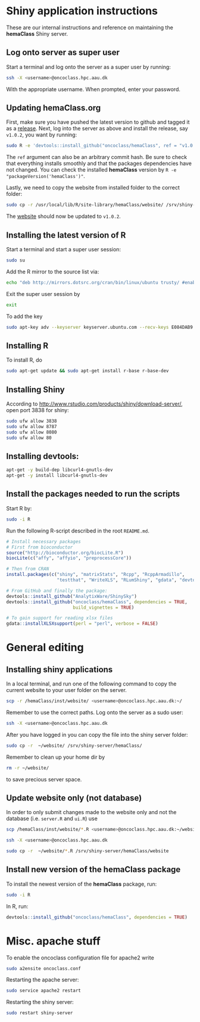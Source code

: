 # Shiny application instructions
These are our internal instructions and reference on maintaining the **hemaClass** Shiny server.


## Log onto server as super user
Start a terminal and log onto the server as a super user by running:
```sh
ssh -X <username>@oncoclass.hpc.aau.dk
```
With the appropriate username.
When prompted, enter your password.


## Updating hemaClass.org
First, make sure you have pushed the latest version to github and tagged it as a 
[release](https://github.com/oncoclass/hemaClass/releases).
Next, log into the server as above and install the release, say `v1.0.2`, you want by running:
```sh
sudo R -e 'devtools::install_github("oncoclass/hemaClass", ref = "v1.0.2")'
```
The `ref` argument can also be an arbitrary commit hash.
Be sure to check that everything installs smoothly and that the packages dependencies have not changed.
You can check the installed **hemaClass** version by `R -e "packageVersion('hemaClass')"`.

Lastly, we need to copy the website from installed folder to the correct folder:
```sh
sudo cp -r /usr/local/lib/R/site-library/hemaClass/website/ /srv/shiny-server/hemaClass/
```
The [website](http://hemaclass.org) should now be updated to `v1.0.2`.



## Installing the latest version of R
Start a terminal and start a super user session:
```sh
sudo su 
```

Add the R mirror to the source list via:
```sh
echo "deb http://mirrors.dotsrc.org/cran/bin/linux/ubuntu trusty/ #enabled-manually" >> /etc/apt/sources.list
```
Exit the super user session by
```sh
exit
```
To add the key
```sh
sudo apt-key adv --keyserver keyserver.ubuntu.com --recv-keys E084DAB9
```


## Installing R
To install R, do
```sh
sudo apt-get update && sudo apt-get install r-base r-base-dev
```
## Installing Shiny 
According to http://www.rstudio.com/products/shiny/download-server/,
open port 3838 for shiny:
```sh
sudo ufw allow 3838
sudo ufw allow 8787
sudo ufw allow 8080
sudo ufw allow 80
```

## Installing devtools:
```sh
apt-get -y build-dep libcurl4-gnutls-dev
apt-get -y install libcurl4-gnutls-dev
```

## Install the packages needed to run the scripts
Start R by:
```sh
sudo -i R
```
Run the following R-script described in the root `README.md`.
```R
# Install necessary packages
# First from bioconductor
source("http://bioconductor.org/biocLite.R")
biocLite(c("affy", "affyio", "preprocessCore"))

# Then from CRAN
install.packages(c("shiny", "matrixStats", "Rcpp", "RcppArmadillo", 
                   "testthat", "WriteXLS", "RLumShiny", "gdata", "devtools"))

# From GitHub and finally the package:
devtools::install_github("AnalytixWare/ShinySky")
devtools::install_github("oncoclass/hemaClass", dependencies = TRUE,
                         build_vignettes = TRUE)

# To gain support for reading xlsx files
gdata::installXLSXsupport(perl = "perl", verbose = FALSE)
```


# General editing

## Installing shiny applications

In a local terminal, and run one of the following command to copy the current website to your user folder on the server.
```sh
scp -r /hemaClass/inst/website/ <username>@oncoclass.hpc.aau.dk:~/
```
Remember to use the correct paths. Log onto the server as a sudo user:
```sh
ssh -X <username>@oncoclass.hpc.aau.dk
```
After you have logged in you can copy the file into the shiny server folder:
```sh
sudo cp -r  ~/website/ /srv/shiny-server/hemaClass/
```
Remember to clean up your home dir by
```sh
rm -r ~/website/
```
to save precious server space.

## Update website only (not database)
In order to only submit changes made to the website only and not the database (i.e. `server.R` and `ui.R`) use
```sh
scp /hemaClass/inst/website/*.R <username>@oncoclass.hpc.aau.dk:~/website/

ssh -X <username>@oncoclass.hpc.aau.dk

sudo cp -r  ~/website/*.R /srv/shiny-server/hemaClass/website
```

## Install new version of the **hemaClass** package
To install the newest version of the **hemaClass** package, run:
```sh
sudo -i R
```
In R, run:
```R
devtools::install_github("oncoclass/hemaClass", dependencies = TRUE)
```

# Misc. apache stuff
To enable the oncoclass configuration file for apache2 write
```sh
sudo a2ensite oncoclass.conf
```
Restarting the apache server:
```sh
sudo service apache2 restart
```
Restarting the shiny server:
```sh
sudo restart shiny-server
```

